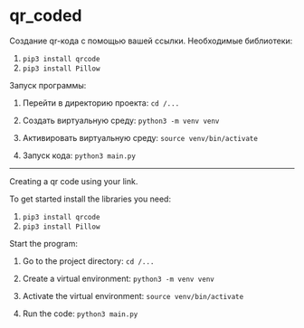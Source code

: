# qr_coded

Создание qr-кода с помощью вашей ссылки.
Необходимые библиотеки:

1. `pip3 install qrcode`
2. `pip3 install Pillow`

Запуск программы:

1. Перейти в директорию проекта: `cd /...`
  
2. Создать виртуальную среду: `python3 -m venv venv`
   
4. Активировать виртуальную среду: `source venv/bin/activate`
   
5. Запуск кода: `python3 main.py`

---

Creating a qr code using your link.

To get started install the libraries you need:
1. `pip3 install qrcode`
2. `pip3 install Pillow`

Start the program:

1. Go to the project directory: `cd /...`

2. Create a virtual environment: `python3 -m venv venv`

3. Activate the virtual environment: `source venv/bin/activate`

4. Run the code: `python3 main.py`

